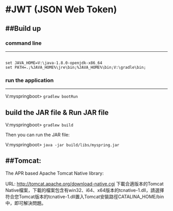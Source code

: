 #JWT (JSON Web Token)
===============================

##Build up 
--------------------------------

### command line
--------------------------------
<pre><code>
set JAVA_HOME=V:\java-1.8.0-openjdk-x86_64
set PATH=.;%JAVA_HOME%\jre\bin;%JAVA_HOME%\bin;V:\gradle\bin;
</code></pre>

### run the application
-------------------------------
V:myspringboot\> `gradlew bootRun`

build the JAR file & Run JAR file
-------------------------------
V:myspringboot\> `gradlew build`

Then you can run the JAR file:

V:myspringboot\> `java -jar build/libs/myspring.jar`


##Tomcat:
-------------------------------
<p> The APR based Apache Tomcat Native library:</p>

URL: http://tomcat.apache.org/download-native.cgi  下載合適版本的Tomcat Native檔案，下載的檔案包含有win32、i64、x64版本的tcnative-1.dll，請選擇符合您Tomcat版本的tcnative-1.dll置入Tomcat安裝路徑CATALINA_HOME/bin中，即可解決問題。
